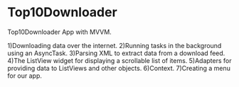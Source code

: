 # Top10Downloader
Top10Downloader App with MVVM.

1)Downloading data over the internet.
2)Running tasks in the background using an AsyncTask.
3)Parsing XML to extract data from a download feed.
4)The ListView widget for displaying a scrollable list of items.
5)Adapters for providing data to ListViews and other objects.
6)Context.
7)Creating a menu for our app.
